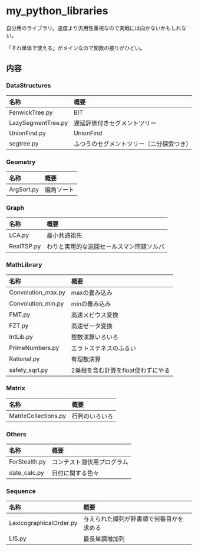 # my_python_libraries
自分用のライブラリ。速度より汎用性重視なので実戦には向かないかもしれない。

「それ単体で使える」がメインなので関数の被りがひどい。

## 内容
### DataStructures
|名称|概要|
|:--|:--|
|FenwickTree.py|BIT|
|LazySegmentTree.py|遅延評価付きセグメントツリー|
|UnionFind.py|UnionFind|
|segtree.py|ふつうのセグメントツリー（二分探索つき）|

### Geometry
|名称|概要|
|:--|:--|
|ArgSort.py|偏角ソート|

### Graph
|名称|概要|
|:--|:--|
|LCA.py|最小共通祖先|
|RealTSP.py|わりと実用的な巡回セールスマン問題ソルバ|

### MathLibrary
|名称|概要|
|:--|:--|
|Convolution_max.py|maxの畳み込み|
|Convolution_min.py|minの畳み込み|
|FMT.py|高速メビウス変換|
|FZT.py|高速ゼータ変換|
|IntLib.py|整数演算いろいろ|
|PrimeNumbers.py|エラトステネスのふるい|
|Rational.py|有理数演算|
|safety_sqrt.py|2乗根を含む計算をfloat使わずにやる|

### Matrix
|名称|概要|
|:--|:--|
|MatrixCollections.py|行列のいろいろ|

### Others
|名称|概要|
|:--|:--|
|ForStealth.py|コンテスト潜伏用プログラム|
|date_calc.py|日付に関する色々|

### Sequence
|名称|概要|
|:--|:--|
|LexicographicalOrder.py|与えられた順列が辞書順で何番目かを求める|
|LIS.py|最長単調増加列|
